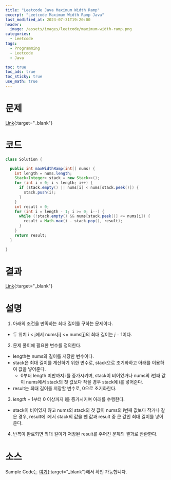 ```yaml
---
title: "Leetcode Java Maximum Width Ramp"
excerpt: "Leetcode Maximum Width Ramp Java"
last_modified_at: 2023-07-31T19:20:00
header:
  image: /assets/images/leetcode/maximum-width-ramp.png
categories:
  - Leetcode
tags:
  - Programming
  - Leetcode
  - Java

toc: true
toc_ads: true
toc_sticky: true
use_math: true
---
```

# 문제
[Link](https://leetcode.com/problems/maximum-width-ramp){:target="_blank"}

# 코드
```java
class Solution {

  public int maxWidthRamp(int[] nums) {
    int length = nums.length;
    Stack<Integer> stack = new Stack<>();
    for (int i = 0; i < length; i++) {
      if (stack.empty() || nums[i] < nums[stack.peek()]) {
        stack.push(i);
      }
    }
    int result = 0;
    for (int i = length - 1; i >= 0; i--) {
      while (!stack.empty() && nums[stack.peek()] <= nums[i]) {
        result = Math.max(i - stack.pop(), result);
      }
    }
    return result;
  }

}
```

# 결과
[Link](https://leetcode.com/problems/maximum-width-ramp/submissions/1008386806/){:target="_blank"}

# 설명
1. 아래의 조건을 만족하는 최대 길이를 구하는 문제이다.
- 두 위치 i < j에서 nums[i] <= nums[j]의 최대 길이는 $j - 1$이다.

2. 문제 풀이에 필요한 변수를 정의한다.
- length는 nums의 길이를 저장한 변수이다.
- stack은 최대 길이를 계산하기 위한 변수로, stack으로 초기화하고 아래를 이용하여 값을 넣어준다.
  - 0부터 length 미만까지 i를 증가시키며, stack이 비어있거나 nums의 i번째 값이 nums에서 stack의 첫 값보다 작을 경우 stack에 i를 넣어준다.
- result는 최대 길이를 저장할 변수로, 0으로 초기화한다.

3. $length - 1$부터 0 이상까지 i를 증가시키며 아래를 수행한다.
- stack이 비어있지 않고 nums의 stack의 첫 값이 nums의 i번째 값보다 작거나 같은 경우, result에 i에서 stack의 값을 뺀 값과 result 중 큰 값인 최대 길이를 넣어준다.

4. 반복이 완료되면 최대 길이가 저장된 result를 주어진 문제의 결과로 반환한다.

# 소스
Sample Code는 [여기](https://github.com/GracefulSoul/leetcode/blob/master/src/main/java/gracefulsoul/problems/MaximumWidthRamp.java){:target="_blank"}에서 확인 가능합니다.